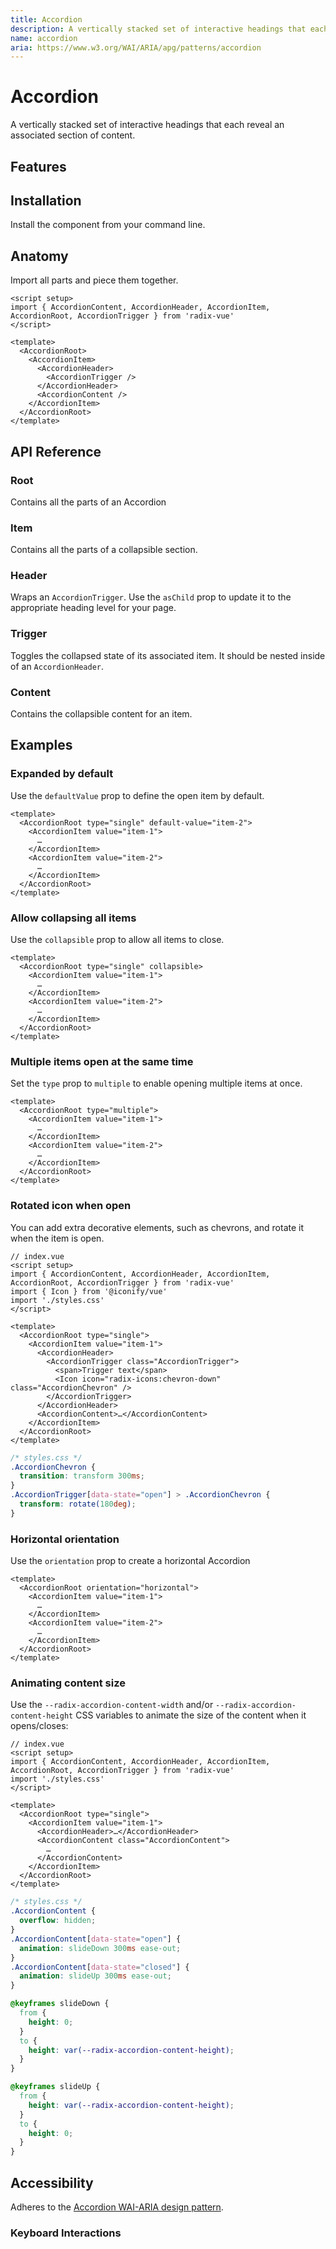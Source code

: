 ```yaml
---
title: Accordion
description: A vertically stacked set of interactive headings that each reveal an associated section of content.
name: accordion
aria: https://www.w3.org/WAI/ARIA/apg/patterns/accordion
---
```



# Accordion

<Description>
A vertically stacked set of interactive headings that each reveal an
associated section of content.
</Description>

<ComponentPreview name="Accordion" />

## Features

<Highlights
  :features="[
    'Full keyboard navigation.',
    'Supports horizontal/vertical orientation.',
    'Supports Right to Left direction.',
    'Can expand one or multiple items.',
    'Can be controlled or uncontrolled.'
  ]"
/>

## Installation

Install the component from your command line.


<InstallationTabs value="radix-vue" />

## Anatomy

Import all parts and piece them together.

```vue
<script setup>
import { AccordionContent, AccordionHeader, AccordionItem, AccordionRoot, AccordionTrigger } from 'radix-vue'
</script>

<template>
  <AccordionRoot>
    <AccordionItem>
      <AccordionHeader>
        <AccordionTrigger />
      </AccordionHeader>
      <AccordionContent />
    </AccordionItem>
  </AccordionRoot>
</template>
```

## API Reference

### Root

Contains all the parts of an Accordion


<!-- @include: @/meta/AccordionRoot.md -->


<DataAttributesTable
  :data="[
    {
      attribute: '[data-orientation]',
      values: ['vertical', 'horizontal'],
  }]"
/>

### Item

Contains all the parts of a collapsible section.

<!-- @include: @/meta/AccordionItem.md -->

<DataAttributesTable :data="[
    {
      attribute: '[data-state]',
      values: ['open', 'closed'],
    },
    {
      attribute: '[data-disabled]',
      values: 'Present when disabled',
    },
    {
      attribute: '[data-orientation]',
      values: ['vertical', 'horizontal'],
    }]" />

### Header

Wraps an `AccordionTrigger`. Use the `asChild` prop to update it to the appropriate heading level for your page.

<!-- @include: @/meta/AccordionHeader.md -->

<DataAttributesTable :data="[
    {
      attribute: '[data-state]',
      values: ['open', 'closed'],
    },
    {
      attribute: '[data-disabled]',
      values: 'Present when disabled',
    },
    {
      attribute: '[data-orientation]',
      values: ['vertical', 'horizontal'],
    }]" />

### Trigger

Toggles the collapsed state of its associated item. It should be nested inside of an `AccordionHeader`.

<!-- @include: @/meta/AccordionTrigger.md -->

<DataAttributesTable :data="[
    {
      attribute: '[data-state]',
      values: ['open', 'closed'],
    },
    {
      attribute: '[data-disabled]',
      values: 'Present when disabled',
    },
    {
      attribute: '[data-orientation]',
      values: ['vertical', 'horizontal'],
    }]" />

### Content

Contains the collapsible content for an item.

<!-- @include: @/meta/AccordionContent.md -->

<DataAttributesTable :data="[
    {
      attribute: '[data-state]',
      values: ['open', 'closed'],
    },
    {
      attribute: '[data-disabled]',
      values: 'Present when disabled',
    },
    {
      attribute: '[data-orientation]',
      values: ['vertical', 'horizontal'],
    }]" />

<CssVariablesTable :data="[
    {
      cssVariable: '--radix-accordion-content-width',
      description: 'The width of the content when it opens/closes',
    },
    {
      cssVariable: '--radix-accordion-content-height',
      description: 'The height of the content when it opens/closes',
    }]"
/>

## Examples

### Expanded by default

Use the `defaultValue` prop to define the open item by default.

```vue line=2
<template>
  <AccordionRoot type="single" default-value="item-2">
    <AccordionItem value="item-1">
      …
    </AccordionItem>
    <AccordionItem value="item-2">
      …
    </AccordionItem>
  </AccordionRoot>
</template>
```

### Allow collapsing all items

Use the `collapsible` prop to allow all items to close.

```vue line=2
<template>
  <AccordionRoot type="single" collapsible>
    <AccordionItem value="item-1">
      …
    </AccordionItem>
    <AccordionItem value="item-2">
      …
    </AccordionItem>
  </AccordionRoot>
</template>
```

### Multiple items open at the same time

Set the `type` prop to `multiple` to enable opening multiple items at once.

```vue line=2
<template>
  <AccordionRoot type="multiple">
    <AccordionItem value="item-1">
      …
    </AccordionItem>
    <AccordionItem value="item-2">
      …
    </AccordionItem>
  </AccordionRoot>
</template>
```

### Rotated icon when open

You can add extra decorative elements, such as chevrons, and rotate it when the item is open.

```vue line=14
// index.vue
<script setup>
import { AccordionContent, AccordionHeader, AccordionItem, AccordionRoot, AccordionTrigger } from 'radix-vue'
import { Icon } from '@iconify/vue'
import './styles.css'
</script>

<template>
  <AccordionRoot type="single">
    <AccordionItem value="item-1">
      <AccordionHeader>
        <AccordionTrigger class="AccordionTrigger">
          <span>Trigger text</span>
          <Icon icon="radix-icons:chevron-down" class="AccordionChevron" />
        </AccordionTrigger>
      </AccordionHeader>
      <AccordionContent>…</AccordionContent>
    </AccordionItem>
  </AccordionRoot>
</template>
```

```css line=5-7
/* styles.css */
.AccordionChevron {
  transition: transform 300ms;
}
.AccordionTrigger[data-state="open"] > .AccordionChevron {
  transform: rotate(180deg);
}
```

### Horizontal orientation

Use the `orientation` prop to create a horizontal Accordion

```vue line=2
<template>
  <AccordionRoot orientation="horizontal">
    <AccordionItem value="item-1">
      …
    </AccordionItem>
    <AccordionItem value="item-2">
      …
    </AccordionItem>
  </AccordionRoot>
</template>
```

### Animating content size

Use the `--radix-accordion-content-width` and/or `--radix-accordion-content-height` CSS variables to animate the size of the content when it opens/closes:

```vue line=11
// index.vue
<script setup>
import { AccordionContent, AccordionHeader, AccordionItem, AccordionRoot, AccordionTrigger } from 'radix-vue'
import './styles.css'
</script>

<template>
  <AccordionRoot type="single">
    <AccordionItem value="item-1">
      <AccordionHeader>…</AccordionHeader>
      <AccordionContent class="AccordionContent">
        …
      </AccordionContent>
    </AccordionItem>
  </AccordionRoot>
</template>
```

```css line=17,23
/* styles.css */
.AccordionContent {
  overflow: hidden;
}
.AccordionContent[data-state="open"] {
  animation: slideDown 300ms ease-out;
}
.AccordionContent[data-state="closed"] {
  animation: slideUp 300ms ease-out;
}

@keyframes slideDown {
  from {
    height: 0;
  }
  to {
    height: var(--radix-accordion-content-height);
  }
}

@keyframes slideUp {
  from {
    height: var(--radix-accordion-content-height);
  }
  to {
    height: 0;
  }
}
```

## Accessibility

Adheres to the [Accordion WAI-ARIA design pattern](https://www.w3.org/WAI/ARIA/apg/patterns/accordion).

### Keyboard Interactions

<KeyboardTable :data="[
    {
      keys: ['Space'],
      description: 'When focus is on an <code>AccordionTrigger</code> of a collapsed section, expands the section.',
    },
    {
      keys: ['Enter'],
      description: 'When focus is on an <code>AccordionTrigger</code> of a collapsed section, expands the section.',
    },
    {
      keys: ['Tab'],
      description: 'Moves focus to the next focusable element.',
    },
    {
      keys: ['Shift + Tab'],
      description: 'Moves focus to the previous focusable element.',
    },
    {
      keys: ['ArrowDown'],
      description: 'Moves focus to the next <code>AccordionTrigger</code> when <code>orientation</code> is <code>vertical</code>.',
    },
    {
      keys: ['ArrowUp'],
      description: 'Moves focus to the previous <code>AccordionTrigger</code> when <code>orientation</code> is <code>vertical</code>.',
    },
    {
      keys: ['ArrowRight'],
      description: 'Moves focus to the next <code>AccordionTrigger</code> when <code>orientation</code> is <code>horizontal</code>.',
    },
    {
      keys: ['ArrowLeft'],
      description: 'Moves focus to the previous <code>AccordionTrigger</code> when <code>orientation</code> is <code>horizontal</code>.',
    },
    {
      keys: ['Home'],
      description: 'When focus is on an <code>AccordionTrigger</code>, moves focus to the start <code>AccordionTrigger</code>.',
    },
    {
      keys: ['End'],
      description: 'When focus is on an <code>AccordionTrigger</code>, moves focus to the last <code>AccordionTrigger</code>.',
    }]" />

